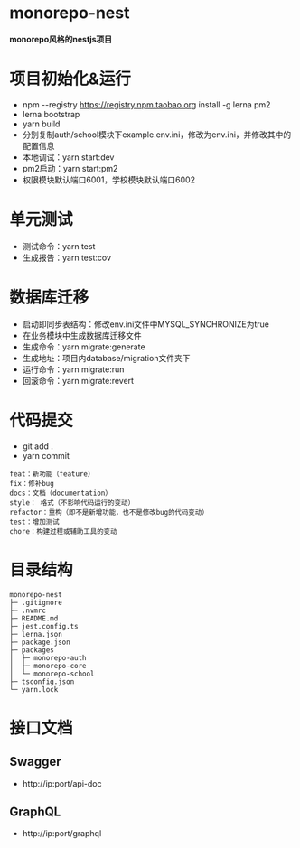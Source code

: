# monorepo-nest
**monorepo风格的nestjs项目**

# 项目初始化&运行
* npm --registry https://registry.npm.taobao.org install -g lerna pm2
* lerna bootstrap
* yarn build
* 分别复制auth/school模块下example.env.ini，修改为env.ini，并修改其中的配置信息
* 本地调试：yarn start:dev
* pm2启动：yarn start:pm2
* 权限模块默认端口6001，学校模块默认端口6002

# 单元测试
* 测试命令：yarn test
* 生成报告：yarn test:cov

# 数据库迁移
* 启动即同步表结构：修改env.ini文件中MYSQL_SYNCHRONIZE为true
* 在业务模块中生成数据库迁移文件
* 生成命令：yarn migrate:generate
* 生成地址：项目内database/migration文件夹下
* 运行命令：yarn migrate:run
* 回滚命令：yarn migrate:revert

# 代码提交
* git add .
* yarn commit
```
feat：新功能（feature）
fix：修补bug
docs：文档（documentation）
style： 格式（不影响代码运行的变动）
refactor：重构（即不是新增功能，也不是修改bug的代码变动）
test：增加测试
chore：构建过程或辅助工具的变动
```

# 目录结构
```
monorepo-nest
├─ .gitignore
├─ .nvmrc
├─ README.md
├─ jest.config.ts
├─ lerna.json
├─ package.json
├─ packages
│  ├─ monorepo-auth
│  ├─ monorepo-core
│  └─ monorepo-school
├─ tsconfig.json
└─ yarn.lock
```
# 接口文档
## Swagger
* http://ip:port/api-doc
## GraphQL
* http://ip:port/graphql